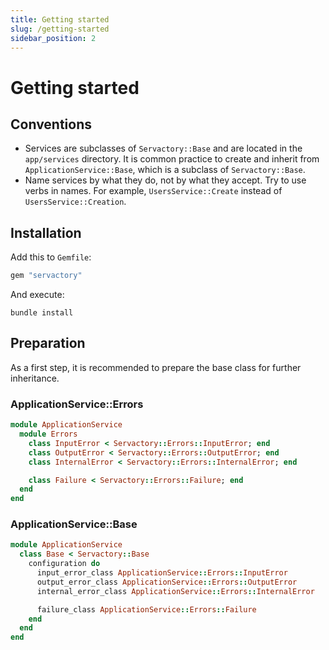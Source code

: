 ```yaml
---
title: Getting started
slug: /getting-started
sidebar_position: 2
---
```


# Getting started

## Conventions

- Services are subclasses of `Servactory::Base` and are located in the `app/services` directory. It is common practice to create and inherit from `ApplicationService::Base`, which is a subclass of `Servactory::Base`.
- Name services by what they do, not by what they accept. Try to use verbs in names. For example, `UsersService::Create` instead of `UsersService::Creation`.

## Installation

Add this to `Gemfile`:

```ruby
gem "servactory"
```

And execute:

```shell
bundle install
```

## Preparation

As a first step, it is recommended to prepare the base class for further inheritance.

### ApplicationService::Errors

```ruby title="app/services/application_service/errors.rb"
module ApplicationService
  module Errors
    class InputError < Servactory::Errors::InputError; end
    class OutputError < Servactory::Errors::OutputError; end
    class InternalError < Servactory::Errors::InternalError; end

    class Failure < Servactory::Errors::Failure; end
  end
end
```

### ApplicationService::Base

```ruby title="app/services/application_service/base.rb"
module ApplicationService
  class Base < Servactory::Base
    configuration do
      input_error_class ApplicationService::Errors::InputError
      output_error_class ApplicationService::Errors::OutputError
      internal_error_class ApplicationService::Errors::InternalError

      failure_class ApplicationService::Errors::Failure
    end
  end
end
```
